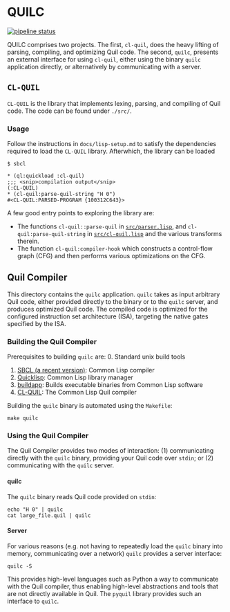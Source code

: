 # QUILC

[![pipeline status](https://gitlab.com/rigetti/quilc/badges/master/pipeline.svg)](https://gitlab.com/rigetti/quilc/commits/master)

QUILC comprises two projects. The first, `cl-quil`, does the heavy
lifting of parsing, compiling, and optimizing Quil code. The second,
`quilc`, presents an external interface for using `cl-quil`, either
using the binary `quilc` application directly, or alternatively by
communicating with a server.

## `CL-QUIL`

`CL-QUIL` is the library that implements lexing, parsing, and
compiling of Quil code. The code can be found under `./src/`.

### Usage

Follow the instructions in `docs/lisp-setup.md` to satisfy the
dependencies required to load the `CL-QUIL` library. Afterwhich, the
library can be loaded

``` shell
$ sbcl

* (ql:quickload :cl-quil)
;;; <snip>compilation output</snip>
(:CL-QUIL)
* (cl-quil:parse-quil-string "H 0")
#<CL-QUIL:PARSED-PROGRAM {100312C643}>
```

A few good entry points to exploring the library are:

* The functions `cl-quil::parse-quil` in
   [`src/parser.lisp`](src/parser.lisp), and
   `cl-quil:parse-quil-string` in
   [`src/cl-quil.lisp`](src/cl-quil.lisp) and the various transforms
   therein.
* The function `cl-quil:compiler-hook` which constructs a control-flow
  graph (CFG) and then performs various optimizations on the CFG.

## Quil Compiler

This directory contains the `quilc` application. `quilc` takes as
input arbitrary Quil code, either provided directly to the binary or
to the `quilc` server, and produces optimized Quil code. The compiled
code is optimized for the configured instruction set architecture
(ISA), targeting the native gates specified by the ISA.

### Building the Quil Compiler

Prerequisites to building `quilc` are:
0. Standard unix build tools
1. [SBCL (a recent version)](http://www.sbcl.org/): Common Lisp
   compiler
2. [Quicklisp](https://www.quicklisp.org/beta/): Common Lisp library
   manager
3. [buildapp](https://github.com/xach/buildapp): Builds executable
   binaries from Common Lisp software
4. [CL-QUIL](https://github.com/rigetti/cl-quil): The Common Lisp Quil
   compiler

Building the `quilc` binary is automated using the `Makefile`:

    make quilc

### Using the Quil Compiler

The Quil Compiler provides two modes of interaction: (1) communicating
directly with the `quilc` binary, providing your Quil code over
`stdin`; or (2) communicating with the `quilc` server.

#### quilc

The `quilc` binary reads Quil code provided on `stdin`:

    echo "H 0" | quilc
    cat large_file.quil | quilc

#### Server

For various reasons (e.g. not having to repeatedly load the `quilc`
binary into memory, communicating over a network) `quilc` provides a
server interface:

    quilc -S

This provides high-level languages such as Python a way to communicate
with the Quil compiler, thus enabling high-level abstractions and
tools that are not directly available in Quil. The `pyquil` library
provides such an interface to `quilc`.
